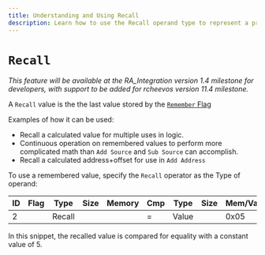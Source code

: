```yaml
---
title: Understanding and Using Recall
description: Learn how to use the Recall operand type to represent a previously remembered value.
---
```

# `Recall`

*This feature will be available at the RA_Integration version 1.4 milestone for developers, with support to be added for rcheevos version 11.4 milestone.*

A `Recall` value is the the last value stored by the [`Remember` Flag](/developer-docs/flags/remember)

Examples of how it can be used:

- Recall a calculated value for multiple uses in logic.
- Continuous operation on remembered values to perform more complicated math than `Add Source` and `Sub Source` can accomplish.
- Recall a calculated address+offset for use in `Add Address`

To use a remembered value, specify the `Recall` operator as the Type of operand:

| ID | Flag      | Type   | Size   | Memory | Cmp | Type  | Size   | Mem/Val | Hits  |
| -- | --------- | ------ | ------ | ------ | --- | ----- | ------ | ------- | ----- |
|  2 |           | Recall |        |        |  =  | Value |        | 0x05    |       |

In this snippet, the recalled value is compared for equality with a constant value of 5.